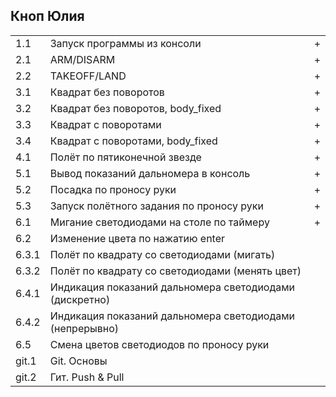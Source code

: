 ## Кноп Юлия

<table><tr><td>1.1</td><td>Запуск программы из консоли</td><td>+</td></tr><tr><td>2.1</td><td>ARM/DISARM</td><td>+</td></tr><tr><td>2.2</td><td>TAKEOFF/LAND</td><td>+</td></tr><tr><td>3.1</td><td>Квадрат без поворотов</td><td>+</td></tr><tr><td>3.2</td><td>Квадрат без поворотов, body_fixed</td><td>+</td></tr><tr><td>3.3</td><td>Квадрат с поворотами</td><td>+</td></tr><tr><td>3.4</td><td>Квадрат с поворотами, body_fixed</td><td>+</td></tr><tr><td>4.1</td><td>Полёт по пятиконечной звезде</td><td>+</td></tr><tr><td>5.1</td><td>Вывод показаний дальномера в консоль</td><td>+</td></tr><tr><td>5.2</td><td>Посадка по проносу руки</td><td>+</td></tr><tr><td>5.3</td><td>Запуск полётного задания по проносу руки</td><td>+</td></tr><tr><td>6.1</td><td>Мигание светодиодами на столе по таймеру</td><td>+</td></tr><tr><td>6.2</td><td>Изменение цвета по нажатию enter</td><td> </td></tr><tr><td>6.3.1</td><td>Полёт по квадрату со светодиодами (мигать)</td><td> </td></tr><tr><td>6.3.2</td><td>Полёт по квадрату со светодиодами (менять цвет)</td><td> </td></tr><tr><td>6.4.1</td><td>Индикация показаний дальномера светодиодами (дискретно)</td><td> </td></tr><tr><td>6.4.2</td><td>Индикация показаний дальномера светодиодами (непрерывно)</td><td> </td></tr><tr><td>6.5</td><td>Смена цветов светодиодов по проносу руки</td><td> </td></tr><tr><td>git.1</td><td>Git. Основы</td><td> </td></tr><tr><td>git.2</td><td>Гит. Push & Pull</td><td> </td></tr></table>